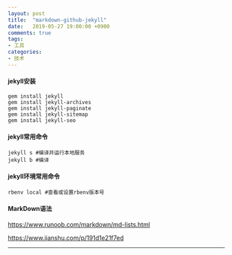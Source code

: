 ```yaml
---
layout: post
title:  "markdown-github-jekyll"
date:   2019-05-27 19:00:00 +0900
comments: true
tags:
- 工具
categories:
- 技术
---
```

#### jekyll安装
```shell
gem install jekyll
gem install jekyll-archives
gem install jekyll-paginate
gem install jekyll-sitemap
gem install jekyll-seo
```
#### jekyll常用命令
```shell
jekyll s #编译并运行本地服务
jekyll b #编译
```
#### jekyll环境常用命令
```
rbenv local #查看或设置rbenv版本号
```
#### MarkDown语法
<https://www.runoob.com/markdown/md-lists.html>

<https://www.jianshu.com/p/191d1e21f7ed>

---

[jekyll-website]: https://jekyllrb.com
[jekyll-gh]:    https://github.com/jekyll/jekyll
[github-website]: https://github.com/



